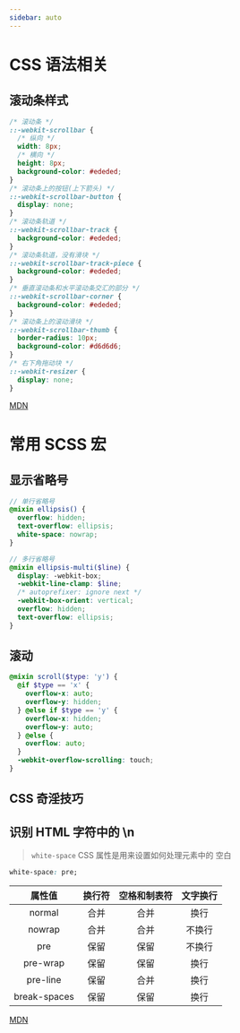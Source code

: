 ```yaml
---
sidebar: auto
---
```


# CSS 语法相关

## 滚动条样式

```css
/* 滚动条 */
::-webkit-scrollbar {
  /* 纵向 */
  width: 8px;
  /* 横向 */
  height: 8px;
  background-color: #ededed;
}
/* 滚动条上的按钮(上下箭头) */
::-webkit-scrollbar-button {
  display: none;
}
/* 滚动条轨道 */
::-webkit-scrollbar-track {
  background-color: #ededed;
}
/* 滚动条轨道，没有滑块 */
::-webkit-scrollbar-track-piece {
  background-color: #ededed;
}
/* 垂直滚动条和水平滚动条交汇的部分 */
::-webkit-scrollbar-corner {
  background-color: #ededed;
}
/* 滚动条上的滚动滑块 */
::-webkit-scrollbar-thumb {
  border-radius: 10px;
  background-color: #d6d6d6;
}
/* 右下角拖动块 */
::-webkit-resizer {
  display: none;
}
```

[MDN](https://developer.mozilla.org/zh-CN/docs/Web/CSS/::-webkit-scrollbar)


# 常用 SCSS 宏

## 显示省略号

```scss
// 单行省略号
@mixin ellipsis() {
  overflow: hidden;
  text-overflow: ellipsis;
  white-space: nowrap;
}

// 多行省略号
@mixin ellipsis-multi($line) {
  display: -webkit-box;
  -webkit-line-clamp: $line;
  /* autoprefixer: ignore next */
  -webkit-box-orient: vertical;
  overflow: hidden;
  text-overflow: ellipsis;
}
```

## 滚动

```scss
@mixin scroll($type: 'y') {
  @if $type == 'x' {
    overflow-x: auto;
    overflow-y: hidden;
  } @else if $type == 'y' {
    overflow-x: hidden;
    overflow-y: auto;
  } @else {
    overflow: auto;
  }
  -webkit-overflow-scrolling: touch;
}
```


## CSS 奇淫技巧

## 识别 HTML 字符中的 \n

> `white-space` CSS 属性是用来设置如何处理元素中的 空白

```css
white-space: pre;
```

|    属性值    | 换行符 | 空格和制表符 | 文字换行 |
| :----------: | :----: | :----------: | :------: |
|    normal    |  合并  |     合并     |   换行   |
|    nowrap    |  合并  |     合并     |  不换行  |
|     pre      |  保留  |     保留     |  不换行  |
|   pre-wrap   |  保留  |     保留     |   换行   |
|   pre-line   |  保留  |     合并     |   换行   |
| break-spaces |  保留  |     保留     |   换行   |

[MDN](https://developer.mozilla.org/zh-CN/docs/Web/CSS/white-space)

